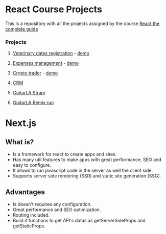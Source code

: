 # React Course Projects

This is a repository with all the projects assigned by the course [React the complete guide](https://www.udemy.com/course/react-de-principiante-a-experto-creando-mas-de-10-aplicaciones/)

### Projects

1. [Veterinary dates registration](https://github.com/FernandoGM15/ReactCourse/tree/main/citas-react) - [demo](https://649c7ce219333a0b084d1af2--storied-palmier-7482f6.netlify.app/)

2. [Expenses management](https://github.com/FernandoGM15/ReactCourse/tree/main/cost%20control) - [demo](https://teal-kashata-875eab.netlify.app/)

3. [Crypto trader](https://github.com/FernandoGM15/ReactCourse/tree/main/cryptos) - [demo](https://64b1c5f9ee9bac1ef6700452--dulcet-dragon-033668.netlify.app/)

4. [CRM](https://github.com/FernandoGM15/ReactCourse/tree/main/crm-react)

5. [GuitarLA Strapi](https://github.com/FernandoGM15/ReactCourse/tree/main/guitar-la/guitarla-strapi)

6. [GuitarLA Remix run](https://github.com/FernandoGM15/ReactCourse/tree/main/guitar-la/guitarla-remix)

# Next.js
## What is?
- Is a framework for react to create apps and sites.
- Has many util features to make apps with great performance, SEO and easy to configure.
- It allows to run javascript code in the server as well the client side.
- Supports server side rendering (SSR) and static site generation (SSG).

## Advantages
- Is doesn't requires any configuration.
- Great performance and SEO optimization.
- Routing included.
- Build it functions to get API's datas as getServerSideProps and getStaticProps.